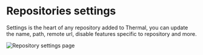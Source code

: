 # Repositories settings

Settings is the heart of any repository added to Thermal, you can update the name, path, remote url, disable features specific to repository and more.

![Repository settings page](./images/repository-settings.png)
